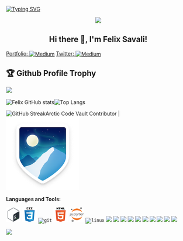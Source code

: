 [![Typing SVG](https://readme-typing-svg.herokuapp.com?multiline=true&width=500&lines=Full-stack+web+and+android+mobile+app+developer.++++++++++)](https://git.io/typing-svg)

<p align="center">
  <img width="100" src="https://avatars.githubusercontent.com/u/26581372?v=4" />
</p>  
<h2 align="center">Hi there 👋, I'm Felix Savali!</h2>


<a href="https://felixnzioki99.wixsite.com/portfolio" target="blank">Portfolio: <img align="center" src="https://img.icons8.com/external-flaticons-lineal-color-flat-icons/2x/external-portfolio-social-media-agency-flaticons-lineal-color-flat-icons-3.png" alt="Medium" height="30" width="40" /></a> <a href="https://twitter.com/EnFeloh2" target="blank">Twitter: <img align="center" src="https://img.icons8.com/cute-clipart/2x/twitter.png" alt="Medium" height="30" width="40" /></a>

<h2>🏆 Github Profile Trophy</h2>
<img width=800 src="https://github-profile-trophy.vercel.app/?username=fesavali&column=9&theme=gruvbox&no-frame=true"/>

![Felix GitHub stats](https://github-readme-stats.vercel.app/api?username=fesavali&show_icons=true&theme=tokyonight)![Top Langs](https://github-readme-stats.vercel.app/api/top-langs/?username=fesavali&layout=compact)


![GitHub Streak](https://github-readme-streak-stats.herokuapp.com?user=fesavali&theme=neon-palenight&hide_border=true)Arctic Code Vault Contributor | ![Arctic Code Vault Contributor Achievement Badge](https://github.com/Schweinepriester/github-profile-achievements/blob/main/images/badge-arctic-code-vault-small.png?raw=true)



**Languages and Tools:**  

<code><img src="https://raw.githubusercontent.com/devicons/devicon/master/icons/bash/bash-original.svg" alt="bash" width="40" height="40"/></code>
<code><img src="https://raw.githubusercontent.com/devicons/devicon/master/icons/css3/css3-original-wordmark.svg" alt="css3" width="40" height="40"/></code>
<code><img src="https://www.vectorlogo.zone/logos/git-scm/git-scm-icon.svg" alt="git" width="40" height="40"/></code>
<code><img src="https://raw.githubusercontent.com/devicons/devicon/master/icons/html5/html5-original-wordmark.svg" alt="html5" width="40" height="40"/></code>
<code><img src="https://raw.githubusercontent.com/devicons/devicon/master/icons/jupyter/jupyter-original-wordmark.svg" alt="Jupyter" width="40" height="40"/></code>
<code><img src="https://img.icons8.com/color/2x/java-coffee-cup-logo.png" alt="linux" width="40" height="40"/></code>
<code><img height="40" src="https://img.icons8.com/color/2x/kotlin.png"></code>
<code><img height="40" src="https://img.icons8.com/fluency/2x/laravel.png"></code>
<code><img height="40" src="https://img.icons8.com/color/2x/intellij-idea.png"></code>
<code><img height="40" src="https://img.icons8.com/color/2x/visual-studio-code-2019.png"></code>
<code><img height="40" src="https://img.icons8.com/color/2x/php.png"></code> 
<code><img height="40" src="https://img.icons8.com/fluency/2x/sublime-text.png"></code>
<code><img height="40" src="https://img.icons8.com/cute-clipart/2x/android.png"></code>
<code><img height="40" src="https://img.icons8.com/external-flaticons-lineal-color-flat-icons/2x/external-sql-mobile-app-development-flaticons-lineal-color-flat-icons.png"></code>
<code><img height="40" src="https://img.icons8.com/color/2x/google-firebase-console.png"></code>
<code><img height="40" src="https://cdn.icon-icons.com/icons2/2699/PNG/128/sqlite_logo_icon_170706.png"></code>



![](https://komarev.com/ghpvc/?username=fesavali)
